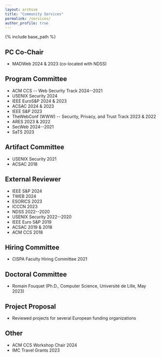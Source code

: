 ```yaml
---
layout: archive
title: "Community Services"
permalink: /services/
author_profile: true
---
```


{% include base_path %}


## PC Co-Chair

* MADWeb 2024 & 2023 (co-located with NDSS)

## Program Committee

* ACM CCS -- Web Security Track 2024--2021
* USENIX Security 2024
* IEEE EuroS&P 2024 & 2023
* ACSAC 2024 & 2023
* IEEE S&P 2023
* TheWebConf (WWW) -- Security, Privacy, and Trust Track 2023 & 2022
* ARES 2023 & 2022
* SecWeb 2024--2021
* SaTS 2023

## Artifact Committee

* USENIX Security 2021
* ACSAC 2018

## External Reviewer

* IEEE S&P 2024
* TWEB 2024
* ESORICS 2023
* ICCCN 2023
* NDSS 2022--2020
* USENIX Security 2022--2020
* IEEE Euro S&P 2019
* ACSAC 2019 & 2018
* ACM CCS 2018

## Hiring Committee

* CISPA Faculty Hiring Committee 2021

## Doctoral Committee

* Romain Fouquet (Ph.D., Computer Science, Université de Lille, May 2023)

## Project Proposal

* Reviewed projects for several European funding organizations

## Other

* ACM CCS Workshop Chair 2024
* IMC Travel Grants 2023
